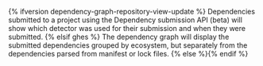 {% ifversion dependency-graph-repository-view-update %}
Dependencies submitted to a project using the Dependency submission API (beta) will show which detector was used for their submission and when they were submitted.
{% elsif ghes %}
The dependency graph will display the submitted dependencies grouped by ecosystem, but separately from the dependencies parsed from manifest or lock files.
{% else %}{% endif %}
